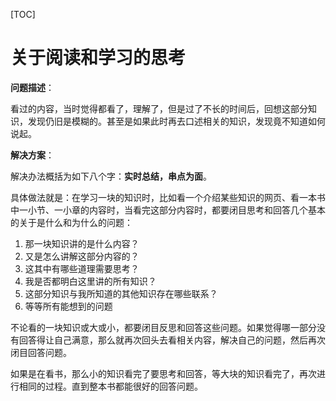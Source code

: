 [TOC]

# 关于阅读和学习的思考

**问题描述**：

看过的内容，当时觉得都看了，理解了，但是过了不长的时间后，回想这部分知识，发现仍旧是模糊的。甚至是如果此时再去口述相关的知识，发现竟不知道如何说起。

**解决方案**：

解决办法概括为如下八个字：**实时总结，串点为面**。

具体做法就是：在学习一块的知识时，比如看一个介绍某些知识的网页、看一本书中一小节、一小章的内容时，当看完这部分内容时，都要闭目思考和回答几个基本的关于是什么和为什么的问题：

1. 那一块知识讲的是什么内容？
2. 又是怎么讲解这部分内容的？
3. 这其中有哪些道理需要思考？
4. 我是否都明白这里讲的所有知识？
5. 这部分知识与我所知道的其他知识存在哪些联系？
6. 等等所有能想到的问题

不论看的一块知识或大或小，都要闭目反思和回答这些问题。如果觉得哪一部分没有回答得让自己满意，那么就再次回头去看相关内容，解决自己的问题，然后再次闭目回答问题。

如果是在看书，那么小的知识看完了要思考和回答，等大块的知识看完了，再次进行相同的过程。直到整本书都能很好的回答问题。